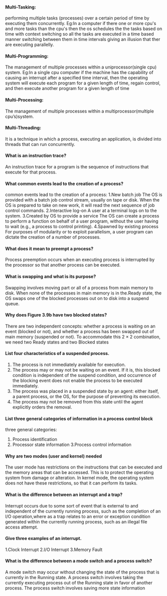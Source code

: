 #### Multi-Tasking: 
performing multiple tasks (processes) over a certain period of time by executing them concurrently.
Eg:In a computer if there one or more cpu's and more tasks than the cpu's then the os schedules the the tasks based on time with context switching so all the tasks are executed in a time based manner switching between them in time intervals giving an illusion that ther are executing parallelly.
#### Multi-Programming:
The management of multiple processes within a uniprocessor(single cpu) system.
Eg:In a single cpu computer if the machine has the capability of causing an interrupt after a specified time interval, then the operating system will execute each program for a given length of time, regain control, and then execute another program for a given length of time
#### Multi-Processing:
The management of multiple processes within a multiprocessor(multiple cpu’s)system.
#### Multi-Threading:
It is a technique in which a process, executing an application, is
divided into threads that can run concurrently.

#### What is an instruction trace?
An instruction trace for a program is the sequence of instructions that execute for that process.

#### What common events lead to the creation of a process?
common events lead to the creation of a process:
 1.New batch job The OS is provided with a batch job control stream, usually on tape
or disk. When the OS is prepared to take on new work, it will read the
next sequence of job control commands.
 2.Interactive log-on A user at a terminal logs on to the system.
 3.Created by OS to provide a service The OS can create a process to perform a function on behalf of a user program, without the user having to wait (e.g., a process to control
printing).
 4.Spawned by existing process For purposes of modularity or to exploit parallelism, a user program can dictate the creation of a number of processes.

#### What does it mean to preempt a process?
Process preemption occurs when an executing process is interrupted by the processor so that another process can be executed.


#### What is swapping and what is its purpose?
Swapping involves moving part or all of a process from main memory to disk. When none of the processes in main memory is in the.Ready state, the OS swaps one of the blocked processes out on to disk into a suspend queue.

#### Why does Figure 3.9b have two blocked states?
There are two independent concepts: whether a process is waiting on an event (blocked or not), and whether a process has been swapped out of main memory (suspended or not). To accommodate this 2 × 2 combination, we need two Ready states and two Blocked states


#### List four characteristics of a suspended process.
 1. The process is not immediately available for execution.
 2. The process may or may not be waiting on an event. If it is, this blocked condition
is independent of the suspend condition, and occurrence of the blocking 
event does not enable the process to be executed immediately.
 3. The process was placed in a suspended state by an agent: either itself, a parent
process, or the OS, for the purpose of preventing its execution.
 4. The process may not be removed from this state until the agent explicitly orders the removal.

#### List three general categories of information in a process control block
three general
categories:
 1. Process identification
 2. Processor state information
 3.Process control information

#### Why are two modes (user and kernel) needed
The user mode has restrictions on the instructions that can be executed and the memory areas that can be accessed. This is to protect the operating system from damage or alteration. In kernel mode, the operating system does not have these restrictions, so that it can perform its tasks.

#### What is the difference between an interrupt and a trap?
Interrupt occurs  due to some sort of event that is external to and independent of the currently running process, such as the completion of an I/O operation,where as a trap relates to an error or exception condition generated within the currently running process, such as an illegal file access attempt.

#### Give three examples of an interrupt.
 1.Clock Interrupt
 2.I/O Interrupt
 3.Memory Fault

#### What is the difference between a mode switch and a process switch?
A mode switch may occur without changing the state of the process that is currently in the Running state. A process switch involves taking the currently executing process out of the Running state in favor of another process. The process switch involves saving more state information


